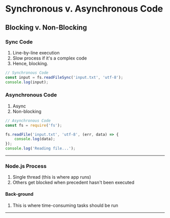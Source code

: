 # Synchronous v. Asynchronous Code

## Blocking v. Non-Blocking

### Sync Code

1. Line-by-line execution
1. Slow process if it's a complex code
1. Hence, blocking.

```Javascript
// Synchronous Code
const input = fs.readFileSync('input.txt', 'utf-8');
console.log(input);
```

### Asynchronous Code

1. Async
1. Non-blocking

```Javascript
// Asynchronous Code
const fs = require('fs');

fs.readFile('input.txt', 'utf-8', (err, data) => {
    console.log(data);
});
console.log('Reading file...');
```

---

### **Node.js Process**

1. Single thread (this is where app runs)
1. Others get blocked when precedent hasn't been executed

#### Back-ground

1. This is where time-consuming tasks should be run

---
